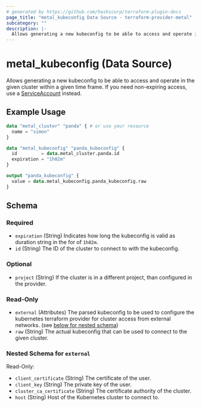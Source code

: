 ```yaml
---
# generated by https://github.com/hashicorp/terraform-plugin-docs
page_title: "metal_kubeconfig Data Source - terraform-provider-metal"
subcategory: ""
description: |-
  Allows generating a new kubeconfig to be able to access and operate in the given cluster within a given time frame. If you need non-expiring access, use a ServiceAccount https://kubernetes.io/docs/concepts/security/service-accounts/ instead.
---
```


# metal_kubeconfig (Data Source)

Allows generating a new kubeconfig to be able to access and operate in the given cluster within a given time frame. If you need non-expiring access, use a [ServiceAccount](https://kubernetes.io/docs/concepts/security/service-accounts/) instead.

## Example Usage

```terraform
data "metal_cluster" "panda" { # or use your resource
  name = "simon"
}

data "metal_kubeconfig" "panda_kubeconfig" {
  id         = data.metal_cluster.panda.id
  expiration = "1h02m"
}

output "panda_kubeconfig" {
  value = data.metal_kubeconfig.panda_kubeconfig.raw
}
```

<!-- schema generated by tfplugindocs -->
## Schema

### Required

- `expiration` (String) Indicates how long the kubeconfig is valid as duration string in the for of `1h02m`.
- `id` (String) The ID of the cluster to connect to with the kubeconfig.

### Optional

- `project` (String) If the cluster is in a different project, than configured in the provider.

### Read-Only

- `external` (Attributes) The parsed kubeconfig to be used to configure the kubernetes terraform provider for cluster access from external networks. (see [below for nested schema](#nestedatt--external))
- `raw` (String) The actual kubeconfig that can be used to connect to the given cluster.

<a id="nestedatt--external"></a>
### Nested Schema for `external`

Read-Only:

- `client_certificate` (String) The certificate of the user.
- `client_key` (String) The private key of the user.
- `cluster_ca_certificate` (String) The certificate authority of the cluster.
- `host` (String) Host of the Kubernetes cluster to connect to.
